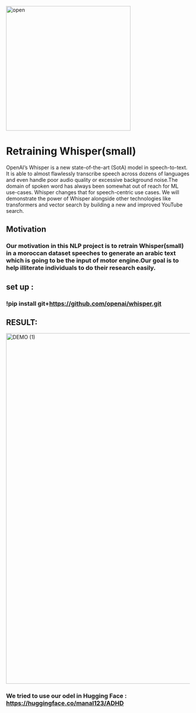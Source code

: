 <img width="341" alt="open" src="https://user-images.githubusercontent.com/132793786/236660316-b6bfe9cc-7843-4eaf-bc57-f7e6523a3b76.png">

# Retraining Whisper(small)

OpenAI’s Whisper is a new state-of-the-art (SotA) model in speech-to-text. It is able to almost flawlessly transcribe speech across dozens of languages and even handle poor audio quality or excessive background noise.The domain of spoken word has always been somewhat out of reach for ML use-cases. Whisper changes that for speech-centric use cases. We will demonstrate the power of Whisper alongside other technologies like transformers and vector search by building a new and improved YouTube search.

## Motivation
### Our motivation in this NLP project is to retrain Whisper(small) in a moroccan dataset speeches to generate an arabic text which is going to be the input of motor engine.Our goal is to help illiterate individuals to do their research easily.

## set up :
### !pip install git+https://github.com/openai/whisper.git

## RESULT:
<img width="959" alt="DEMO (1)" src="https://user-images.githubusercontent.com/132793786/236660018-4986119f-5561-499e-9a8f-ec8a7f2cbf67.png">

### We tried to use our odel in Hugging Face : https://huggingface.co/manal123/ADHD
